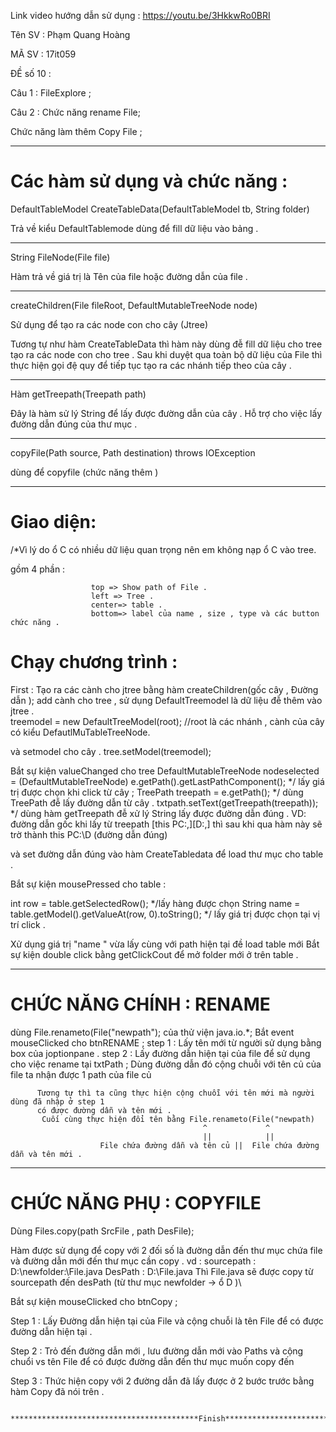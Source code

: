  Link video hướng dẫn sử dụng :
    https://youtu.be/3HkkwRo0BRI

Tên SV : Phạm Quang Hoàng 

MÃ SV : 17it059 

ĐỀ số 10 :   

Câu 1 : FileExplore ;

Câu 2 : Chức năng rename File; 

Chức năng làm thêm  Copy File ;

******************************************************************************


  #  Các hàm sử dụng và chức năng :

DefaultTableModel CreateTableData(DefaultTableModel tb, String folder)
 
  Trả về kiểu DefaultTablemode dùng để fill dữ liệu vào bảng .

******************************************************************************

String FileNode(File file) 

Hàm trả về giá trị là Tên của file hoặc đường dẫn của file  . 
******************************************************************************
createChildren(File fileRoot, DefaultMutableTreeNode node)
 
Sử dụng để tạo ra các node con cho cây (Jtree) 

Tương tự như hàm CreateTableData thì hàm này dùng đễ fill dữ liệu cho tree
 tạo ra các node con cho tree . 
Sau khi duyệt qua toàn bộ dữ liệu của File thì thực hiện gọi đệ quy để tiếp tục 
tạo ra các nhánh tiếp theo của cây . 
********************************************************************************
Hàm getTreepath(Treepath path) 

Đây là hàm sử lý String để lấy được đường dẫn của cây . 
Hỗ trợ cho việc lấy đường dẫn đúng của thư mục .
******************************************************************************
copyFile(Path source, Path destination) throws IOException

dùng để copyfile (chức năng thêm )
******************************************************************************
# Giao diện: 
/*Vì lý do ổ C có nhiều dữ liệu quan trọng nên em không nạp ổ C vào tree. 
 
gồm 4 phần :

                      top => Show path of File . 
                      left => Tree .                       
                      center=> table .
                      bottom=> label của name , size , type và các button chức năng .

# Chạy chương trình  :

First :  Tạo ra các cành cho jtree bằng hàm createChildren(gốc cây , Đường dẫn ); 
 add cành cho tree , sử dụng DefaultTreemodel là dữ liệu đễ thêm vào jtree .  
treemodel = new DefaultTreeModel(root);
//root là các nhánh , cành của cây có kiểu DefautlMuTableTreeNode.

và setmodel cho cây . 
tree.setModel(treemodel);
 
Bắt sự kiện valueChanged cho tree 
DefaultMutableTreeNode nodeselected = (DefaultMutableTreeNode) e.getPath().getLastPathComponent();
*/ lấy giá trị được chọn khi click từ cây  ;
TreePath treepath = e.getPath();
*/ dùng TreePath đễ lấy đường dẫn từ cây . 
txtpath.setText(getTreepath(treepath));
*/ dùng hàm getTreepath đễ xử lý String lấy được đường dẫn đúng . 
VD: đường dẫn gốc khi lấy  từ treepath [this PC:,][D:\,]
    thì sau khi qua hàm này sẽ trờ thành this PC:\\D    (đường dẫn đúng)

và set đường dẫn đúng vào hàm CreateTabledata để load thư mục cho table . 


Bắt sự kiện mousePressed cho table : 

int row = table.getSelectedRow();
*/lấy hàng được chọn
String name = table.getModel().getValueAt(row, 0).toString();
 */ lấy giá trị được chọn tại vị trí click .

Xử dụng giá trị "name " vừa lấy cùng với path hiện tại đề load table mới
   Bắt sự kiện double click bằng getClickCout để mở folder mới ở trên table .

******************************************************************************

# CHỨC NĂNG CHÍNH : RENAME 

  dùng File.renameto(File("newpath"); của thử viện java.io.*;
   Bắt event mouseClicked cho btnRENAME ; 
step 1 : 
         Lấy tên mới từ người sử dụng bằng box của joptionpane .
step 2 : 
          Lấy đường dẫn hiện tại của file để sử dụng cho việc rename tại txtPath ; 
          Dùng đường dẫn đó cộng chuỗi với tên củ của file ta nhận được 1 path của file củ

          Tương tự thì ta cũng thực hiện cộng chuỗi với tên mới mà người dùng đã nhập ở step 1 
          có được đường dẫn và tên mới .
           Cuối cùng thực hiện đổi tên bằng File.renameto(File("newpath)
                                               ^             ^          
                                               ||            ||
                        File chứa đường dẫn và tên củ ||  File chứa đường dẫn và tên mới .

******************************************************************************

# CHỨC NĂNG PHỤ : COPYFILE 

Dùng Files.copy(path SrcFile , path DesFile);

Hàm được sử dụng để copy với 2 đối số là đường dẫn đến thư mục chứa file và đường dẫn mới đến
thư mục cần copy .
vd :  sourcepath : D:\newfolder:\File.java
        DesPath :  D:\File.java 
Thì File.java sẽ được copy từ sourcepath đến desPath (từ thư mục newfolder -> ổ D )\

Bắt sự kiện mouseClicked  cho btnCopy ;

Step 1 : Lấy Đường dẫn hiện tại của File và cộng chuỗi là tên File để có được đường dẫn hiện tại . 

Step 2 : Trỏ đến đường dẫn mới , lưu đường dẫn mới vào Paths và cộng chuổi vs tên File để có được 
        đường dẫn đến thư mục muốn copy đến

Step 3  : Thức hiện copy với 2 đường dẫn đã lấy được ở 2 bước trước bằng hàm Copy đã nói trên . 




             ******************************************Finish********************************

 
           
 

